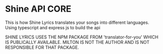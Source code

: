 # Shine API CORE

This is how Shine Lyrics translates your songs into different languages. Using typescript and express js to build the api

SHINE LYRICS USES THE NPM PACKAGE FROM 'translator-for-you' WHICH IS PUBLICALLY AVAILABLE. MILTON IS NOT THE AUTHOR AND IS NOT RESPONSIBLE FOR THAT PACKAGE.
